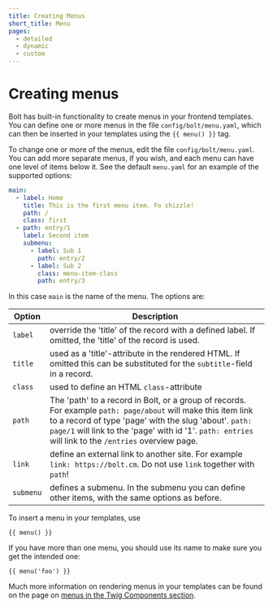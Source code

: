 ```yaml
---
title: Creating Menus
short_title: Menu
pages:
  - detailed
  - dynamic
  - custom
---
```

Creating menus
==============

Bolt has built-in functionality to create menus in your frontend templates. You
can define one or more menus in the file `config/bolt/menu.yaml`, which can then
be inserted in your templates using the `{{ menu() }}` tag.

To change one or more of the menus, edit the file `config/bolt/menu.yaml`. You
can add more separate menus, if you wish, and each menu can have one level of
items below it. See the default `menu.yaml` for an example of the supported
options:

```yaml
main:
  - label: Home
    title: This is the first menu item. Fo shizzle!
    path: /
    class: first
  - path: entry/1
    label: Second item
    submenu:
      - label: Sub 1
        path: entry/2
      - label: Sub 2
        class: menu-item-class
        path: entry/3
```

In this case `main` is the name of the menu. The options are:

| Option     | Description |
|------------|-------------|
| `label` | override the 'title' of the record with a defined label. If omitted, the 'title' of the record is used. |
| `title` | used as a 'title'-attribute in the rendered HTML. If omitted this can be substituted for the `subtitle`-field in a record. |
| `class` | used to define an HTML `class`-attribute  |
| `path` | The 'path' to a record in Bolt, or a group of records. For example `path: page/about` will make this item link to a record of type 'page'  with the slug 'about'. `path: page/1` will link to the 'page' with id '1'. `path: entries` will link to the `/entries` overview page. |
| `link` | define an external link to another site. For example `link: https://bolt.cm`. Do not use `link` together with `path`! |
| `submenu` | defines a submenu. In the submenu you can define other items, with the same options as before. |

To insert a menu in your templates, use

```twig
{{ menu() }}
```

If you have more than one menu, you should use its name to make sure you get
the intended one:

```twig
{{ menu('foo') }}
```

Much more information on rendering menus in your templates can be found on the page on [menus in the Twig Components section][twig].

[twig]: ../twig-components/menu
